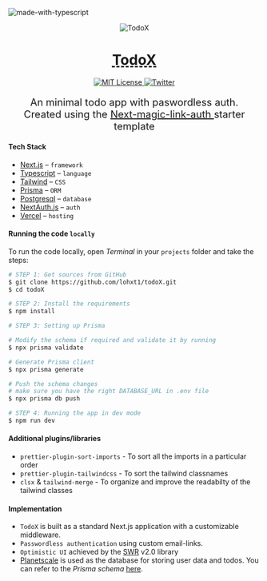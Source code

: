 ![made-with-typescript](https://shields.io/badge/TypeScript-3178C6?logo=TypeScript&logoColor=FFF&style=flat-square)

<div align="center" >
  <img align="center" src="https://lohxt1.github.io/_assets/todox.png" alt="TodoX"/>
  <h1 
    align="center"
    style="text-decoration:underline;text-decoration-style:dashed"
  >TodoX</h1>
  <a href="https://github.com/trpc/trpc/blob/main/LICENSE">
    <img alt="MIT License" src="https://img.shields.io/github/license/trpc/trpc" />
  </a>
  <a href="https://twitter.com/lohxt">
    <img alt="Twitter" src="https://img.shields.io/twitter/url.svg?label=%40lohxt&style=social&url=https%3A%2F%2Ftwitter.com%2Flohxt" />
  </a>
  <br />
</div>

<p align="center" style="font-weight:400;font-size:20px;">
  An minimal todo app with paswordless auth.<br />Created using the <a href="https://github.com/trpc/trpc/blob/main/LICENSE">
    Next-magic-link-auth
  </a> starter template
</p>

#### Tech Stack

- [Next.js](https://nextjs.org/) – `framework`
- [Typescript](https://www.typescriptlang.org/) – `language`
- [Tailwind](https://tailwindcss.com/) – `CSS`
- [Prisma](https://prisma.io/) – `ORM`
- [Postgresql](https://railway.app/) – `database`
- [NextAuth.js](https://next-auth.js.org/) – `auth`
- [Vercel](https://vercel.com/) – `hosting`

#### Running the code `locally`

To run the code locally, open _Terminal_ in your `projects` folder and take the steps:

```bash
# STEP 1: Get sources from GitHub
$ git clone https://github.com/lohxt1/todoX.git
$ cd todoX

# STEP 2: Install the requirements
$ npm install

# STEP 3: Setting up Prisma

# Modify the schema if required and validate it by running
$ npx prisma validate

# Generate Prisma client
$ npx prisma generate

# Push the schema changes
# make sure you have the right DATABASE_URL in .env file
$ npx prisma db push

# STEP 4: Running the app in dev mode
$ npm run dev
```

#### Additional plugins/libraries

- `prettier-plugin-sort-imports` - To sort all the imports in a particular order
- `prettier-plugin-tailwindcss` - To sort the tailwind classnames
- `clsx` & `tailwind-merge` - To organize and improve the readabilty of the tailwind classes

#### Implementation

- `TodoX` is built as a standard Next.js application with a customizable middleware.
- `Passwordless authentication` using custom email-links.
- `Optimistic UI` achieved by the [SWR](https://github.com/vercel/swr) v2.0 library
- [Planetscale](https://www.planetscale.com/) is used as the database for storing user data and todos. You can refer to the _Prisma schema_ [here](/prisma/schema.prisma).
